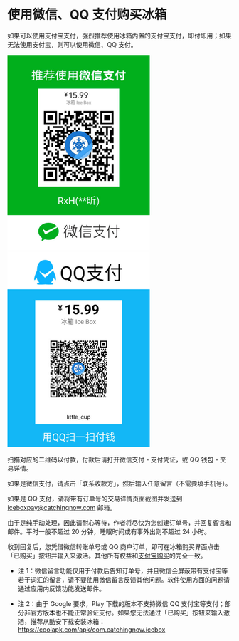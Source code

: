 # 使用微信、QQ 支付购买冰箱

如果可以使用支付宝支付，强烈推荐使用冰箱内置的支付宝支付，即付即用；如果无法使用支付宝，则可以使用微信、QQ 支付。

<img src="/wechatpay.jpg?raw=true" width="320"><img src="/qqpay.jpg?raw=true" width="320">

扫描对应的二维码以付款，付款后请打开微信支付 - 支付凭证，或 QQ 钱包 - 交易详情。

如果是微信支付，请点击「联系收款方」，然后输入任意留言（不需要填手机号）。

如果是 QQ 支付，请将带有订单号的交易详情页面截图并发送到 <iceboxpay@catchingnow.com> 邮箱。

由于是纯手动处理，因此请耐心等待，作者将尽快为您创建订单号，并回复留言和邮件。平时一般不超过 20 分钟，睡眠时间或有事外出则不超过 24 小时。

收到回复后，您凭借微信转账单号或 QQ 商户订单，即可在冰箱购买界面点击「已购买」按钮并输入来激活。其他所有权益和[支付宝购买](https://github.com/heruoxin/Ice-Box-Docs/blob/master/%E8%BD%AF%E4%BB%B6%E8%B4%AD%E4%B9%B0%E8%AF%B4%E6%98%8E.md)的完全一致。

- 注 1：微信留言功能仅用于付款后告知订单号，并且微信会屏蔽带有支付宝等若干词汇的留言，请不要使用微信留言反馈其他问题。软件使用方面的问题请通过应用内反馈功能发送邮件。

- 注 2：由于 Google 要求，Play 下载的版本不支持微信 QQ 支付宝等支付；部分非官方版本也不能正常验证支付。如果您无法通过「已购买」按钮来输入激活，推荐从酷安下载安装冰箱：
<https://coolapk.com/apk/com.catchingnow.icebox>
